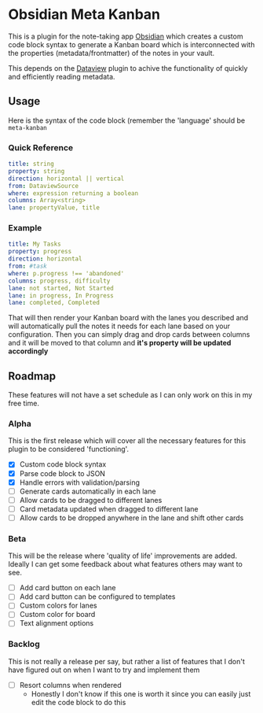 # Obsidian Meta Kanban
This is a plugin for the note-taking app [Obsidian](https://obsidian.md/) which creates a custom code block syntax to generate a Kanban board which is interconnected with the properties (metadata/frontmatter) of the notes in your vault.

This depends on the [Dataview](https://github.com/blacksmithgu/obsidian-dataview/tree/master) plugin to achive the functionality of quickly and efficiently reading metadata.

## Usage

Here is the syntax of the code block (remember the 'language' should be `meta-kanban`

### Quick Reference
```yaml
title: string
property: string
direction: horizontal || vertical
from: DataviewSource
where: expression returning a boolean
columns: Array<string>
lane: propertyValue, title
```

### Example
```yaml
title: My Tasks
property: progress
direction: horizontal
from: #task
where: p.progress !== 'abandoned'
columns: progress, difficulty
lane: not started, Not Started
lane: in progress, In Progress
lane: completed, Completed
```

That will then render your Kanban board with the lanes you described and will automatically pull the notes it needs for each lane based on your configuration.
Then you can simply drag and drop cards between columns and it will be moved to that column and **it's property will be updated accordingly**

## Roadmap
These features will not have a set schedule as I can only work on this in my free time.

### Alpha
This is the first release which will cover all the necessary features for this plugin to be considered 'functioning'.
- [x] Custom code block syntax
- [x] Parse code block to JSON
- [x] Handle errors with validation/parsing
- [ ] Generate cards automatically in each lane
- [ ] Allow cards to be dragged to different lanes
- [ ] Card metadata updated when dragged to different lane
- [ ] Allow cards to be dropped anywhere in the lane and shift other cards

### Beta
This will be the release where 'quality of life' improvements are added. Ideally I can get some feedback about what features others may want to see.
- [ ] Add card button on each lane
- [ ] Add card button can be configured to templates
- [ ] Custom colors for lanes
- [ ] Custom color for board
- [ ] Text alignment options

### Backlog
This is not really a release per say, but rather a list of features that I don't have figured out on when I want to try and implement them
- [ ] Resort columns when rendered
  - Honestly I don't know if this one is worth it since you can easily just edit the code block to do this
